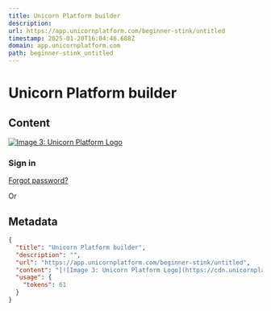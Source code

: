 ```yaml
---
title: Unicorn Platform builder
description: 
url: https://app.unicornplatform.com/beginner-stink/untitled
timestamp: 2025-01-20T16:04:46.688Z
domain: app.unicornplatform.com
path: beginner-stink_untitled
---
```


# Unicorn Platform builder



## Content

[![Image 3: Unicorn Platform Logo](https://cdn.unicornplatform.com/static/static/media/unicorn-platform-logo.04bff9ca.svg)](https://unicornplatform.com/)

### Sign in

[Forgot password?](https://app.unicornplatform.com/auth/restore-pass)

Or

## Metadata

```json
{
  "title": "Unicorn Platform builder",
  "description": "",
  "url": "https://app.unicornplatform.com/beginner-stink/untitled",
  "content": "[![Image 3: Unicorn Platform Logo](https://cdn.unicornplatform.com/static/static/media/unicorn-platform-logo.04bff9ca.svg)](https://unicornplatform.com/)\n\n### Sign in\n\n[Forgot password?](https://app.unicornplatform.com/auth/restore-pass)\n\nOr",
  "usage": {
    "tokens": 61
  }
}
```

